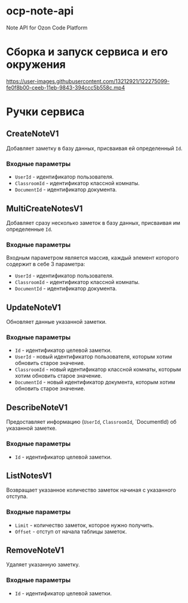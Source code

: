 # ocp-note-api

Note API for Ozon Code Platform

# Сборка и запуск сервиса и его окружения


https://user-images.githubusercontent.com/13212921/122275099-fe0f8b00-ceeb-11eb-9843-394ccc5b558c.mp4

# Ручки сервиса
## CreateNoteV1
Добавляет заметку в базу данных, присваивая ей определенный `Id`.
### Входные параметры
* `UserId` - идентификатор пользователя.
* `ClassroomId` - идентификатор классной комнаты.
* `DocumentId` - идентификатор документа.  

## MultiCreateNotesV1
Добавляет сразу несколько заметок в базу данных, присваивая им определенные `Id`.
### Входные параметры
Входным параметром является массив, каждый элемент которого содержит в себе 3 параметра:
* `UserId` - идентификатор пользователя.
* `ClassroomId` - идентификатор классной комнаты.
* `DocumentId` - идентификатор документа.  

## UpdateNoteV1
Обновляет данные указанной заметки.
### Входные параметры
* `Id` - идентификатор целевой заметки.
* `UserId` - новый идентификатор пользователя, которым хотим обновить старое значение.
* `ClassroomId` - новый идентификатор классной комнаты, которым хотим обновить старое значение.
* `DocumentId` - новый идентификатор документа, которым хотим обновить старое значение.  

## DescribeNoteV1
Предоставляет информацию (`UserId`, `ClassroomId`, `DocumentId) об указанной заметке.
### Входные параметры
* `Id` - идентификатор целевой заметки.

## ListNotesV1
Возвращает указанное количество заметок начиная с указанного отступа.
### Входные параметры
* `Limit` - количество заметок, которое нужно получить.
* `Offset` - отступ от начала таблицы заметок.  

## RemoveNoteV1
Удаляет указанную заметку.
### Входные параметры
* `Id` - идентификатор целевой заметки.
